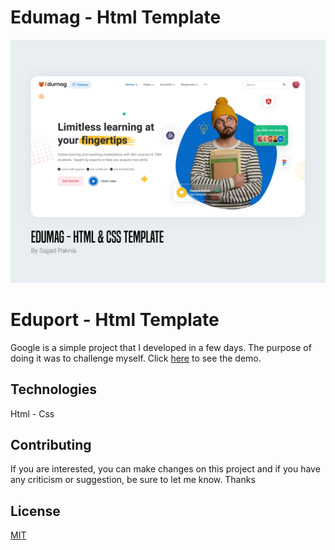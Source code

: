 # Edumag - Html Template
<img src="./assets/img.jpg" />

# Eduport - Html Template

Google is a simple project that I developed in a few days. The purpose of doing it was to challenge myself. Click [here](https://sajjadpaknia.github.io/Edumag---Html-Template/) to see the demo.

## Technologies

Html - Css

## Contributing
If you are interested, you can make changes on this project and if you have any criticism or suggestion, be sure to let me know. Thanks

## License
[MIT](https://choosealicense.com/licenses/mit/)
